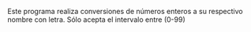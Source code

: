 Este programa realiza conversiones de números enteros a su respectivo nombre con letra.
Sólo acepta el intervalo entre (0-99) 
